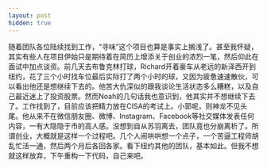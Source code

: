 ```yaml
---
layout: post
hidden: true
---
```

随着团队各位陆续找到工作，“寻味”这个项目也算是事实上搁浅了。甚至我怀疑，其实有些人在项目伊始只是期待着在简历上增添关于创业的浓烈一笔，然后仰此在面试中加点谈资。前几天去布鲁克林打球，Richard开着豪车从老远的新泽西开到纽约，花了三个小时找车位最后实际打了两个小时的球，又因为疲惫速速散伙，可以看出他还是想继续下去的。他苦大仇深似的跟我谈论生活状态多么糟糕，以及自己最近迷上了投资股票。然而Noah的几句话我也意识到，他其实并不想继续下去了。工作找到了，目前应该把精力放在CISA的考试上。小郭呢，则神龙不见头尾。他从来不在微信朋友圈、微博、Instagram、Facebook等社交媒体发表任何内容，一有大隐隐于市的高人感。没想到自从苏羽离去，团队竟也分崩离析了。所谓创业，大概就是这样一个过程吧。几个人闹哄哄想一个点子，一个苦逼工程师胡乱忙活一通，然后两个月后各回各家。看下纽约其他的团队，基本如此。但我不想就这样放弃，下午重构一下代码，自己来吧。